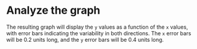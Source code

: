 # Analyze the graph

The resulting graph will display the `y` values as a function of the `x` values, with error bars indicating the variability in both directions. The `x` error bars will be 0.2 units long, and the `y` error bars will be 0.4 units long.

